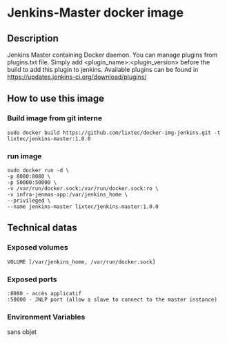 # Jenkins-Master docker image

## Description
Jenkins Master containing Docker daemon. You can manage plugins from plugins.txt file.
Simply add \<plugin_name\>:\<plugin_version\> before the build to add this plugin to jenkins.
Available plugins can be found in https://updates.jenkins-ci.org/download/plugins/


## How to use this image

### Build image from git interne
    sudo docker build https://github.com/lixtec/docker-img-jenkins.git -t lixtec/jenkins-master:1.0.0
    

### run image
    sudo docker run -d \
    -p 8080:8080 \
    -p 50000:50000 \
    -v /var/run/docker.sock:/var/run/docker.sock:ro \
    -v infra-jenmas-app:/var/jenkins_home \
    --privileged \
    --name jenkins-master lixtec/jenkins-master:1.0.0

## Technical datas
### Exposed volumes

    VOLUME [/var/jenkins_home, /var/run/docker.sock]
    
### Exposed ports

    :8080 - accès applicatif
    :50000 - JNLP port (allow a slave to connect to the master instance)

### Environment Variables

sans objet
